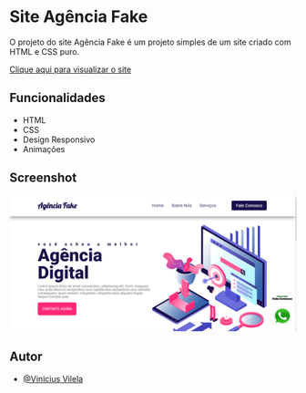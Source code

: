 
# Site Agência Fake

 O projeto do site Agência Fake é um projeto simples de um site criado com HTML e CSS puro.

 <a href="https://viniciusvilelaa.github.io/Site-Agencia-Fake-HTML-CSS/" target="_blank"> Clique aqui para visualizar o site </a>



## Funcionalidades

- HTML
- CSS
- Design Responsivo
- Animações




## Screenshot

<img src="Print-Site.png">


## Autor

- [@Vinicius Vilela](https://www.github.com/viniciusvilelaa)





